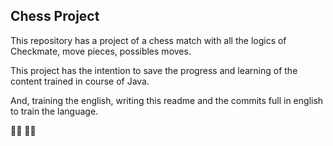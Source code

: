 ## Chess Project

This repository has a project of a chess match with all the logics of Checkmate, move pieces, possibles moves.

This project has the intention to save the progress and learning of the content trained in course of Java.

And, training the english, writing this readme and the commits full in english to train the language.

😶‍🌫️ 😶‍🌫️